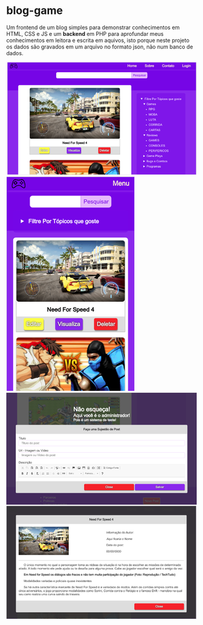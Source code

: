 # blog-game

Um frontend de um blog simples para demonstrar conhecimentos em HTML, CSS e JS e um **backend** em PHP para aprofundar meus conhecimentos em leitora e escrita em aquivos, isto porque neste projeto os dados são gravados em um arquivo no formato json, não num banco de dados.

![Home](./public/img/home.png)
![Home Mobile](./public/img/home-mobile.png)
![Novo Post](./public/img/novo-post.png)
![Visualizar Post](./public/img/view.png)
